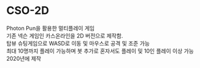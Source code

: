 # CSO-2D

Photon Pun을 활용한 멀티플레이 게임  
기존 넥슨 게임인 카스온라인을 2D 버전으로 제작함.  
탑뷰 슈팅게임으로 WASD로 이동 및 마우스로 공격 및 조준 가능  
최대 10명까지 플레이 가능하며 봇 추가로 혼자서도 플레이 및 10인 플레이 이상 가능  
2020년에 제작
